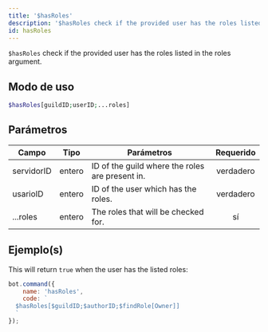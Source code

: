 ```yaml
---
title: '$hasRoles'
description: '$hasRoles check if the provided user has the roles listed in the roles argument.'
id: hasRoles
---
```


`$hasRoles` check if the provided user has the roles listed in the roles argument.

## Modo de uso

```php
$hasRoles[guildID;userID;...roles]
```

## Parámetros

| Campo      | Tipo   | Parámetros                                      | Requerido |
| ---------- | ------ | ----------------------------------------------- |:---------:|
| servidorID | entero | ID of the guild where the roles are present in. | verdadero |
| usarioID   | entero | ID of the user which has the roles.             | verdadero |
| ...roles   | entero | The roles that will be checked for.             |    sí     |

## Ejemplo(s)

This will return `true` when the user has the listed roles:

```javascript
bot.command({
    name: 'hasRoles',
    code: `
  $hasRoles[$guildID;$authorID;$findRole[Owner]]
  `
});
```
